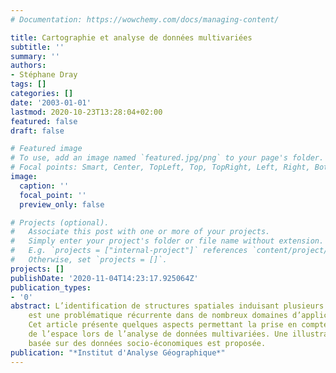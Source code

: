 ```yaml
---
# Documentation: https://wowchemy.com/docs/managing-content/

title: Cartographie et analyse de données multivariées
subtitle: ''
summary: ''
authors:
- Stéphane Dray
tags: []
categories: []
date: '2003-01-01'
lastmod: 2020-10-23T13:28:04+02:00
featured: false
draft: false

# Featured image
# To use, add an image named `featured.jpg/png` to your page's folder.
# Focal points: Smart, Center, TopLeft, Top, TopRight, Left, Right, BottomLeft, Bottom, BottomRight.
image:
  caption: ''
  focal_point: ''
  preview_only: false

# Projects (optional).
#   Associate this post with one or more of your projects.
#   Simply enter your project's folder or file name without extension.
#   E.g. `projects = ["internal-project"]` references `content/project/deep-learning/index.md`.
#   Otherwise, set `projects = []`.
projects: []
publishDate: '2020-11-04T14:23:17.925064Z'
publication_types:
- '0'
abstract: L’identification de structures spatiales induisant plusieurs variables
    est une problématique récurrente dans de nombreux domaines d’application.
    Cet article présente quelques aspects permettant la prise en compte
    de l’espace lors de l’analyse de données multivariées. Une illustration
    basée sur des données socio-économiques est proposée.
publication: "*Institut d'Analyse Géographique*"
---
```

